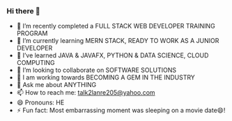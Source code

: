 ### Hi there 👋
- 🔭 I’m recently completed a FULL STACK WEB DEVELOPER TRAINING PROGRAM 
- 🌱 I’m currently learning MERN STACK, READY TO WORK AS A JUNIOR DEVELOPER
- 🌱 I’ve learned JAVA & JAVAFX, PYTHON & DATA SCIENCE, CLOUD COMPUTING
- 👯 I’m looking to collaborate on SOFTWARE SOLUTIONS
- 🤔 I am working towards BECOMING A GEM IN THE INDUSTRY
- 💬 Ask me about ANYTHING
- 📫 How to reach me: talk2lanre205@yahoo.com
- 😄 Pronouns: HE
- ⚡ Fun fact: Most embarrassing moment was sleeping on a movie date😄!
